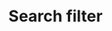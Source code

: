 ---
layout: pattern-documentation
sectionKey: Patterns
eleventyNavigation:
  parent: Patterns
title: Search filter
description: Search filters are used to help refine search results
whenToUse: Used exclusively for [finders](/frontend-templates/finders).
accessibilty: There was an accessibility driven design change made to the mobile filters around 2021.
howItWorksSummary:
  Search filters are used to help refine search results which appear on the right side of the page.


  They display search facets which allow the user to drill deeper down into search results. Helping a user to create a smaller list of things to scan through.


  There are four types of filters currently. One with a dropdown of options. One with checkboxes. One with a search bar and checkboxes. And one with open text fields.


  On specialist finders, you can also find a small search bar.


  As a user interacts with the filters, the search results on the right auto-refresh automatically.


  On mobile the same functionality occurs, however the filters move into an accordion and a ‘Go to search results’ call to action appears to help users jump down to the top of their search results. In the past the filters have lived in an interstitial page, this changed around 2021 to the accordion interaction due to accessibility issues with interstitial pages.

---